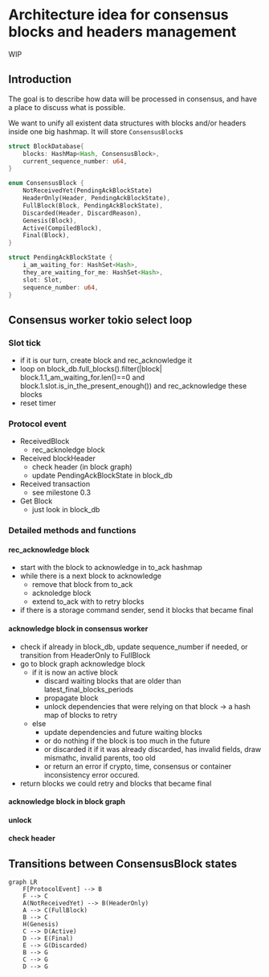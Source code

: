 # Architecture idea for consensus blocks and headers management
WIP

## Introduction

The goal is to describe how data will be processed in consensus, and have a place to discuss what is possible.

We want to unify all existent data structures with blocks and/or headers inside one big hashmap. It will store `ConsensusBlock`s

```rust
struct BlockDatabase{
    blocks: HashMap<Hash, ConsensusBlock>,
    current_sequence_number: u64,
}

enum ConsensusBlock {
    NotReceivedYet(PendingAckBlockState)
    HeaderOnly(Header, PendingAckBlockState),
    FullBlock(Block, PendingAckBlockState),
    Discarded(Header, DiscardReason),
    Genesis(Block),
    Active(CompiledBlock),
    Final(Block),
}

struct PendingAckBlockState {
    i_am_waiting_for: HashSet<Hash>,
    they_are_waiting_for_me: HashSet<Hash>,
    slot: Slot,
    sequence_number: u64,
}
```

## Consensus worker tokio select loop

### Slot tick

* if it is our turn, create block and rec_acknowledge it
* loop on block_db.full_blocks().filter(|block| block.1.1_am_waiting_for.len()==0 and block.1.slot.is_in_the_present_enough()) and rec_acknowledge these blocks
* reset timer

### Protocol event
* ReceivedBlock
    * rec_acknoledge block
* Received blockHeader
    * check header (in block graph)
    * update PendingAckBlockState in block_db
* Received transaction
    * see milestone 0.3
* Get Block
    * just look in block_db

### Detailed methods and functions

#### rec_acknowledge block
* start with the block to acknowledge in to_ack hashmap
* while there is a next block to acknowledge
    * remove that block from to_ack
    * acknoledge block
    * extend to_ack with to retry blocks
* if there is a storage command sender, send it blocks that became final

#### acknowledge block in consensus worker
* check if already in block_db, update sequence_number if needed, or transition from HeaderOnly to FullBlock
* go to block graph acknowledge block
    * if it is now an active block
        * discard waiting blocks that are older than latest_final_blocks_periods
        * propagate block
        * unlock dependencies that were relying on that block -> a hash map of blocks to retry
    * else
        * update dependencies and future waiting blocks
        * or do nothing if the block is too much in the future
        * or discarded it if it was already discarded, has invalid fields, draw mismathc, invalid parents, too old
        * or return an error if crypto, time, consensus or container inconsistency error occured.
* return blocks we could retry and blocks that became final


#### acknowledge block in block graph

#### unlock

#### check header

## Transitions between ConsensusBlock states
```mermaid
graph LR
    F[ProtocolEvent] --> B
    F --> C
    A(NotReceivedYet) --> B(HeaderOnly)
    A --> C(FullBlock)
    B --> C
    H(Genesis)
    C --> D(Active)
    D --> E(Final)
    E --> G(Discarded)
    B --> G
    C --> G
    D --> G
```